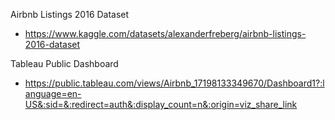 Airbnb Listings 2016 Dataset
- https://www.kaggle.com/datasets/alexanderfreberg/airbnb-listings-2016-dataset

Tableau Public Dashboard
- https://public.tableau.com/views/Airbnb_17198133349670/Dashboard1?:language=en-US&:sid=&:redirect=auth&:display_count=n&:origin=viz_share_link
